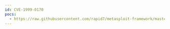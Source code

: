 ```yaml
---
id: CVE-1999-0170
pocs:
  - https://raw.githubusercontent.com/rapid7/metasploit-framework/master/modules/auxiliary/scanner/nfs/nfsmount.rb
---
```


